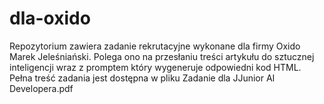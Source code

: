 # dla-oxido
Repozytorium zawiera zadanie rekrutacyjne wykonane dla firmy Oxido Marek Jeleśniański. Polega ono na przesłaniu treści artykułu do sztucznej inteligencji wraz z promptem który wygeneruje odpowiedni kod HTML. Pełna treść zadania jest dostępna w pliku Zadanie dla JJunior AI Developera.pdf
